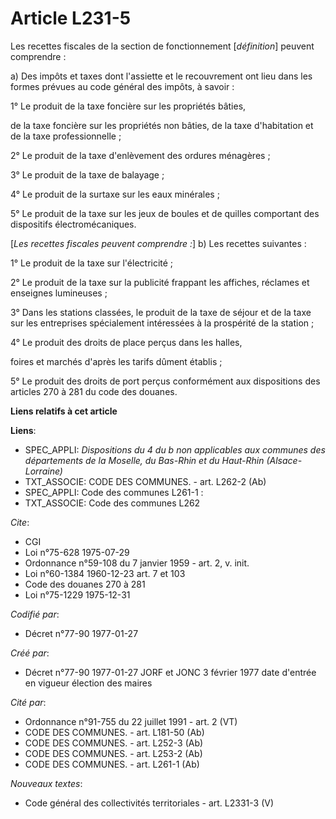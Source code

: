 # Article L231-5

Les recettes fiscales de la section de fonctionnement [*définition*] peuvent comprendre :

a) Des impôts et taxes dont l'assiette et le recouvrement ont lieu dans les formes prévues au code général des impôts, à
savoir :

1° Le produit de la taxe foncière sur les propriétés bâties,

de la taxe foncière sur les propriétés non bâties, de la taxe d'habitation et de la taxe professionnelle ; 

2° Le produit de la taxe d'enlèvement des ordures ménagères ; 

3° Le produit de la taxe de balayage ; 

4° Le produit de la surtaxe sur les eaux minérales ; 

5° Le produit de la taxe sur les jeux de boules et de quilles comportant des dispositifs électromécaniques.

[*Les recettes fiscales peuvent comprendre :*]    b) Les recettes suivantes :

1° Le produit de la taxe sur l'électricité ; 

2° Le produit de la taxe sur la publicité frappant les affiches, réclames et enseignes lumineuses ; 

3° Dans les stations classées, le produit de la taxe de séjour et de la taxe sur les entreprises spécialement intéressées à
la prospérité de la station ; 

4° Le produit des droits de place perçus dans les halles,

foires et marchés d'après les tarifs dûment établis ; 

5° Le produit des droits de port perçus conformément aux dispositions des articles 270 à 281 du code des douanes.

**Liens relatifs à cet article**

**Liens**:

  - SPEC_APPLI: *Dispositions du 4 du b non applicables aux communes des départements de la Moselle, du Bas-Rhin et du Haut-Rhin (Alsace-Lorraine)*
  - TXT_ASSOCIE: CODE DES COMMUNES. - art. L262-2 (Ab)
  - SPEC_APPLI: Code des communes L261-1 :
  - TXT_ASSOCIE: Code des communes L262

_Cite_:

  - CGI
  - Loi n°75-628 1975-07-29
  - Ordonnance n°59-108 du 7 janvier 1959 - art. 2, v. init.
  - Loi n°60-1384 1960-12-23 art. 7 et 103
  - Code des douanes 270 à 281
  - Loi n°75-1229 1975-12-31

_Codifié par_:

  - Décret n°77-90 1977-01-27

_Créé par_:

  - Décret n°77-90 1977-01-27 JORF et JONC 3 février 1977 date d'entrée en vigueur élection des maires

_Cité par_:

  - Ordonnance n°91-755 du 22 juillet 1991 - art. 2 (VT)
  - CODE DES COMMUNES. - art. L181-50 (Ab)
  - CODE DES COMMUNES. - art. L252-3 (Ab)
  - CODE DES COMMUNES. - art. L253-2 (Ab)
  - CODE DES COMMUNES. - art. L261-1 (Ab)

_Nouveaux textes_:

  - Code général des collectivités territoriales - art. L2331-3 (V)
